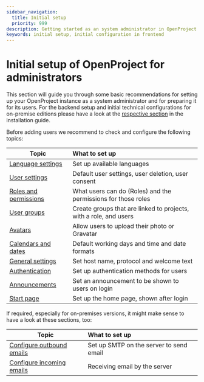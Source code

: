 ```yaml
---
sidebar_navigation:
  title: Initial setup
  priority: 999
description: Getting started as an system administrator in OpenProject
keywords: initial setup, initial configuration in frontend
---
```


# Initial setup of OpenProject for administrators

This section will guide you through some basic recommendations for setting up your OpenProject instance as a system administrator and for preparing it for its users.
For the backend setup and initial technical configurations for on-premise editions please have a look at the [respective section](../../installation-and-operations/installation/packaged/#initial-configuration) in the installation guide.



Before adding users we recommend to check and configure the following topics:

| Topic                                                            | What to set up                                                    |
|------------------------------------------------------------------|:------------------------------------------------------------------|
| [Language settings](../system-settings/languages/)               | Set up available languages                                        |
| [User settings](../users-permissions/settings/)                  | Default user settings, user deletion, user consent                |
| [Roles and permissions](../users-permissions/roles-permissions/) | What users can do (Roles) and the permissions for those roles     |
| [User groups](../users-permissions/groups/)                      | Create groups that are linked to projects, with a role, and users |
| [Avatars](../users-permissions/avatars/)                         | Allow users to upload their photo or Gravatar                     |
| [Calendars and dates](../calendars-and-dates/)                   | Default working days and time and date formats                    |
| [General settings](../system-settings/general-settings/)         | Set host name, protocol and welcome text                          |
| [Authentication](../authentication/)                             | Set up authentication methods for users                           |
| [Announcements](../announcement/)                                | Set an announcement to be shown to users on login                 |
| [Start page](../../user-guide/start-page)                        | Set up the home page, shown after login                           |

If required, especially for on-premises versions, it might make sense to have a look at these sections, too:

| Topic                                                        | What to set up                                               |
| ------------------------------------------------------------ | :----------------------------------------------------------- |
| [Configure outbound emails](../../installation-and-operations/configuration/outbound-emails/) | Set up SMTP on the server to send email                      |
| [Configure incoming emails](../../installation-and-operations/configuration/incoming-emails/) | Receiving email by the server                                |
